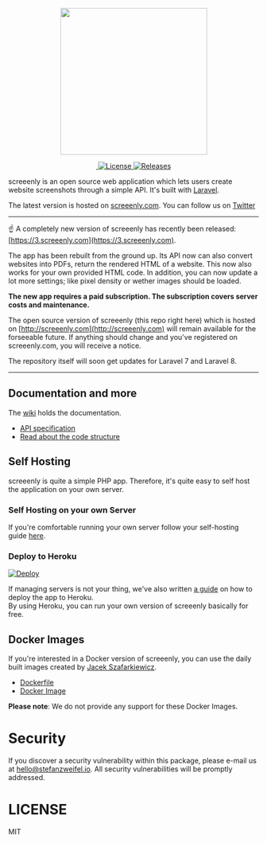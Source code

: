 <p align="center"><img width="295" src="https://raw.githubusercontent.com/stefanzweifel/screeenly/master/readme-image.png" alt=""></p>

<p align="center">
<a href="https://github.com/stefanzweifel/screeenly/actions?query=workflow%3ATests">
<img src="https://github.com/stefanzweifel/screeenly/workflows/Tests/badge.svg" alt="">
</a>
<a href="https://github.com/stefanzweifel/screeenly/blob/master/LICENSE" title="License">
    <img src="https://img.shields.io/badge/license-MIT-brightgreen.svg?style=flat-square" alt="License">
</a>
<a href="https://github.com/stefanzweifel/screeenly/releases" title="Releases">
    <img src="https://img.shields.io/github/release/stefanzweifel/screeenly.svg?style=flat-square" alt="Releases">
</a>
</p>


screeenly is an open source web application which lets users create website screenshots through a simple API.
It's built with [Laravel](http://laravel.com).

The latest version is hosted on [screeenly.com](http://screeenly.com). You can follow us on [Twitter](https://twitter.com/screeenly)

---

☝️ A completely new version of screeenly has recently been released: [https://3.screeenly.com](https://3.screeenly.com).

The app has been rebuilt from the ground up. Its API now can also convert websites into PDFs, return the rendered HTML of a website. This now also works for your own provided HTML code. 
In addition, you can now update a lot more settings; like pixel density or wether images should be loaded.

**The new app requires a paid subscription. The subscription covers server costs and maintenance.**

The open source version of screeenly (this repo right here) which is hosted on [http://screeenly.com](http://screeenly.com) will remain available for the forseeable future. If anything should change and you've registered on screeenly.com, you will receive a notice. 

The repository itself will soon get updates for Laravel 7 and Laravel 8.

---

## Documentation and more

The [wiki](https://github.com/stefanzweifel/screeenly/wiki) holds the documentation.

- [API specification](https://github.com/stefanzweifel/screeenly/wiki/Use-the-API)
- [Read about the code structure](https://github.com/stefanzweifel/screeenly/wiki/Read-the-Code)


## Self Hosting

screeenly is quite a simple PHP app. Therefore, it's quite easy to self host the application on your own server.

### Self Hosting on your own Server

If you're comfortable running your own server follow your self-hosting guide [here](https://github.com/stefanzweifel/screeenly/wiki/Requirements-and-Install).

### Deploy to Heroku

[![Deploy](https://www.herokucdn.com/deploy/button.svg)](https://heroku.com/deploy?template=https://github.com/stefanzweifel/screeenly/tree/master)


If managing servers is not your thing, we've also written [a guide](https://github.com/stefanzweifel/screeenly/wiki/Deploy-to-Heroku) on how to deploy the app to Heroku.   
By using Heroku, you can run your own version of screeenly basically for free. 

## Docker Images

If you're interested in a Docker version of screeenly, you can use the daily built images created by [Jacek Szafarkiewicz](https://github.com/hadogenes).

- [Dockerfile](https://gitlab.com/_hadogenes_/docker/screeenly)
- [Docker Image](https://hub.docker.com/r/hadogenes/screeenly)

**Please note**: We do not provide any support for these Docker Images.

# Security

If you discover a security vulnerability within this package, please e-mail us at hello@stefanzweifel.io. All security vulnerabilities will be promptly addressed.

# LICENSE

MIT
